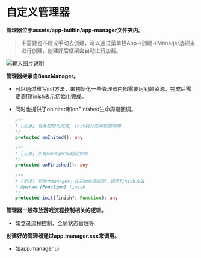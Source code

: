 # 自定义管理器

**管理器位于assets/app-builtin/app-manager文件夹内。**
> 不需要也不建议手动去创建，可以通过菜单栏App->创建->Manager选项来进行创建，创建好后框架会自动进行加载。

![输入图片说明](https://foruda.gitee.com/images/1720704145112468777/64296504_542337.png "QQ20240711-211918.png")

**管理器继承自BaseManager。**

- 可以通过重写init方法，来初始化一些管理器内部需要用到的资源，完成后需要调用finish表示初始化完成。

- 同时也提供了onInited和onFinished生命周期回调。
  ```ts
  /**
  * [无序] 自身初始化完成, init执行完毕后被调用
  */
  protected onInited(): any

  /**
  * [无序] 所有manager初始化完成
  */
  protected onFinished(): any

  /**
  * [无序] 初始化manager，在初始化完成后，调用finish方法
  * @param {Function} finish 
  */
  protected init(finish?: Function): any
  ```

**管理器一般存放游戏流程控制相关的逻辑。**

- 如登录流程控制、全局状态管理等

**创建好的管理器通过app.manager.xxx来调用。**

- 如app.manager.ui